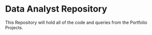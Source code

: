 # Data Analyst Repository
This Repository will hold all of the code and queries from the Portfolio Projects.
